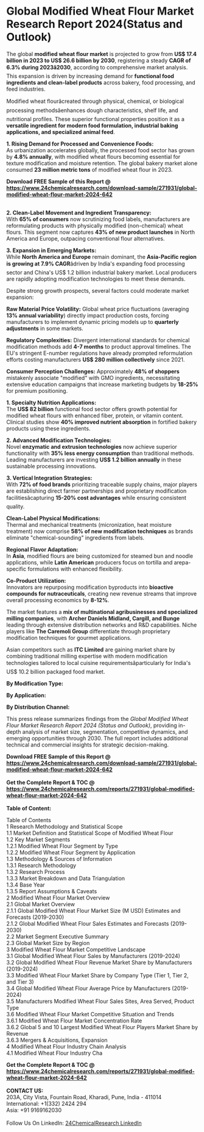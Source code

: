 <h1>Global Modified Wheat Flour Market Research Report 2024(Status and Outlook)</h1><p>The global <strong>modified wheat flour market</strong> is projected to grow from <strong>US$ 17.4 billion in 2023 to US$ 26.6 billion by 2030</strong>, registering a steady <strong>CAGR of 6.3% during 2023â2030</strong>, according to comprehensive market analysis. This expansion is driven by increasing demand for <strong>functional food ingredients and clean-label products</strong> across bakery, food processing, and feed industries.</p><p>Modified wheat flourâcreated through physical, chemical, or biological processing methodsâenhances dough characteristics, shelf life, and nutritional profiles. These superior functional properties position it as a <strong>versatile ingredient for modern food formulation, industrial baking applications, and specialized animal feed</strong>.</p><p><strong>1. Rising Demand for Processed and Convenience Foods:</strong><br>
As urbanization accelerates globally, the processed food sector has grown by <strong>4.8% annually</strong>, with modified wheat flours becoming essential for texture modification and moisture retention. The global bakery market alone consumed <strong>23 million metric tons</strong> of modified wheat flour in 2023.</p><div><b>Download FREE Sample of this Report @ 
            <a href="https://www.24chemicalresearch.com/download-sample/271931/global-modified-wheat-flour-market-2024-642">
            https://www.24chemicalresearch.com/download-sample/271931/global-modified-wheat-flour-market-2024-642</a></b></div><br><p><strong>2. Clean-Label Movement and Ingredient Transparency:</strong><br>
With <strong>65% of consumers</strong> now scrutinizing food labels, manufacturers are reformulating products with physically modified (non-chemical) wheat flours. This segment now captures <strong>43% of new product launches</strong> in North America and Europe, outpacing conventional flour alternatives.</p><p><strong>3. Expansion in Emerging Markets:</strong><br>
While <strong>North America and Europe</strong> remain dominant, the <strong>Asia-Pacific region is growing at 7.9% CAGR</strong>âdriven by India's expanding food processing sector and China's US$ 1.2 billion industrial bakery market. Local producers are rapidly adopting modification technologies to meet these demands.</p><p>Despite strong growth prospects, several factors could moderate market expansion:</p><p><strong>Raw Material Price Volatility:</strong> Global wheat price fluctuations (averaging <strong>13% annual variability</strong>) directly impact production costs, forcing manufacturers to implement dynamic pricing models up to <strong>quarterly adjustments</strong> in some markets.</p><p><strong>Regulatory Complexities:</strong> Divergent international standards for chemical modification methods add <strong>4-7 months</strong> to product approval timelines. The EU's stringent E-number regulations have already prompted reformulation efforts costing manufacturers <strong>US$ 280 million collectively</strong> since 2021.</p><p><strong>Consumer Perception Challenges:</strong> Approximately <strong>48% of shoppers</strong> mistakenly associate "modified" with GMO ingredients, necessitating extensive education campaigns that increase marketing budgets by <strong>18-25%</strong> for premium positioning.</p><p><strong>1. Specialty Nutrition Applications:</strong><br>
The <strong>US$ 82 billion</strong> functional food sector offers growth potential for modified wheat flours with enhanced fiber, protein, or vitamin content. Clinical studies show <strong>40% improved nutrient absorption</strong> in fortified bakery products using these ingredients.</p><p><strong>2. Advanced Modification Technologies:</strong><br>
Novel <strong>enzymatic and extrusion technologies</strong> now achieve superior functionality with <strong>35% less energy consumption</strong> than traditional methods. Leading manufacturers are investing <strong>US$ 1.2 billion annually</strong> in these sustainable processing innovations.</p><p><strong>3. Vertical Integration Strategies:</strong><br>
With <strong>72% of food brands</strong> prioritizing traceable supply chains, major players are establishing direct farmer partnerships and proprietary modification facilitiesâcapturing <strong>15-20% cost advantages</strong> while ensuring consistent quality.</p><p><strong>Clean-Label Physical Modifications:</strong><br>
	Thermal and mechanical treatments (micronization, heat moisture treatment) now comprise <strong>58% of new modification techniques</strong> as brands eliminate "chemical-sounding" ingredients from labels.</p><p><strong>Regional Flavor Adaptation:</strong><br>
	In <strong>Asia</strong>, modified flours are being customized for steamed bun and noodle applications, while <strong>Latin American</strong> producers focus on tortilla and arepa-specific formulations with enhanced flexibility.</p><p><strong>Co-Product Utilization:</strong><br>
	Innovators are repurposing modification byproducts into <strong>bioactive compounds for nutraceuticals</strong>, creating new revenue streams that improve overall processing economics by <strong>8-12%</strong>.</p><p>The market features a <strong>mix of multinational agribusinesses and specialized milling companies</strong>, with <strong>Archer Daniels Midland, Cargill, and Bunge</strong> leading through extensive distribution networks and R&amp;D capabilities. Niche players like <strong>The Caremoli Group</strong> differentiate through proprietary modification techniques for gourmet applications.</p><p>Asian competitors such as <strong>ITC Limited</strong> are gaining market share by combining traditional milling expertise with modern modification technologies tailored to local cuisine requirementsâparticularly for India's US$ 10.2 billion packaged food market.</p><p><strong>By Modification Type:</strong></p><p><strong>By Application:</strong></p><p><strong>By Distribution Channel:</strong></p><p>This press release summarizes findings from the <em>Global Modified Wheat Flour Market Research Report 2024 (Status and Outlook)</em>, providing in-depth analysis of market size, segmentation, competitive dynamics, and emerging opportunities through 2030. The full report includes additional technical and commercial insights for strategic decision-making.</p><div><b>Download FREE Sample of this Report @ 
            <a href="https://www.24chemicalresearch.com/download-sample/271931/global-modified-wheat-flour-market-2024-642">
            https://www.24chemicalresearch.com/download-sample/271931/global-modified-wheat-flour-market-2024-642</a></b></div><br><div><b>Get the Complete Report & TOC @ 
            <a href="https://www.24chemicalresearch.com/reports/271931/global-modified-wheat-flour-market-2024-642">
            https://www.24chemicalresearch.com/reports/271931/global-modified-wheat-flour-market-2024-642</a></b></div><br>
            <b>Table of Content:</b><p>Table of Contents<br />
1 Research Methodology and Statistical Scope<br />
1.1 Market Definition and Statistical Scope of Modified Wheat Flour<br />
1.2 Key Market Segments<br />
1.2.1 Modified Wheat Flour Segment by Type<br />
1.2.2 Modified Wheat Flour Segment by Application<br />
1.3 Methodology & Sources of Information<br />
1.3.1 Research Methodology<br />
1.3.2 Research Process<br />
1.3.3 Market Breakdown and Data Triangulation<br />
1.3.4 Base Year<br />
1.3.5 Report Assumptions & Caveats<br />
2 Modified Wheat Flour Market Overview<br />
2.1 Global Market Overview<br />
2.1.1 Global Modified Wheat Flour Market Size (M USD) Estimates and Forecasts (2019-2030)<br />
2.1.2 Global Modified Wheat Flour Sales Estimates and Forecasts (2019-2030)<br />
2.2 Market Segment Executive Summary<br />
2.3 Global Market Size by Region<br />
3 Modified Wheat Flour Market Competitive Landscape<br />
3.1 Global Modified Wheat Flour Sales by Manufacturers (2019-2024)<br />
3.2 Global Modified Wheat Flour Revenue Market Share by Manufacturers (2019-2024)<br />
3.3 Modified Wheat Flour Market Share by Company Type (Tier 1, Tier 2, and Tier 3)<br />
3.4 Global Modified Wheat Flour Average Price by Manufacturers (2019-2024)<br />
3.5 Manufacturers Modified Wheat Flour Sales Sites, Area Served, Product Type<br />
3.6 Modified Wheat Flour Market Competitive Situation and Trends<br />
3.6.1 Modified Wheat Flour Market Concentration Rate<br />
3.6.2 Global 5 and 10 Largest Modified Wheat Flour Players Market Share by Revenue<br />
3.6.3 Mergers & Acquisitions, Expansion<br />
4 Modified Wheat Flour Industry Chain Analysis<br />
4.1 Modified Wheat Flour Industry Cha</p><div><b>Get the Complete Report & TOC @ 
            <a href="https://www.24chemicalresearch.com/reports/271931/global-modified-wheat-flour-market-2024-642">
            https://www.24chemicalresearch.com/reports/271931/global-modified-wheat-flour-market-2024-642</a></b></div><br><b>CONTACT US:</b><br>
            203A, City Vista, Fountain Road, Kharadi, Pune, India - 411014<br>
            International: +1(332) 2424 294<br>
            Asia: +91 9169162030 <br><br>
            Follow Us On LinkedIn: <a href="https://www.linkedin.com/company/24chemicalresearch/">24ChemicalResearch LinkedIn</a>